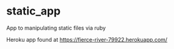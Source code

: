 # static_app
App to manipulating static files via ruby

Heroku app found at https://fierce-river-79922.herokuapp.com/
